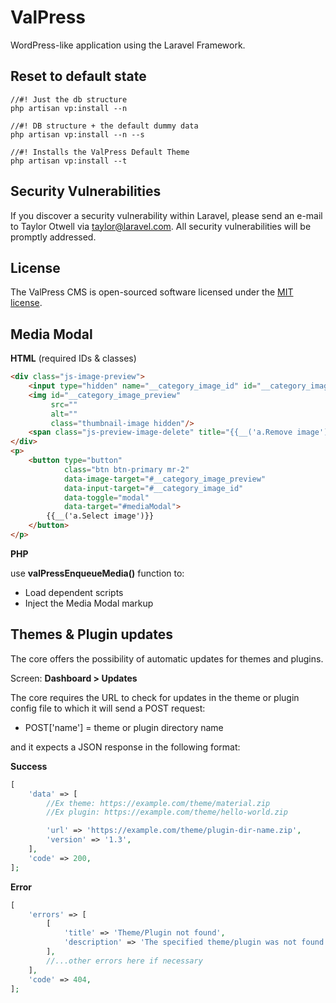 # ValPress
WordPress-like application using the Laravel Framework.

## Reset to default state
```
//#! Just the db structure
php artisan vp:install --n

//#! DB structure + the default dummy data
php artisan vp:install --n --s

//#! Installs the ValPress Default Theme
php artisan vp:install --t
```
 


## Security Vulnerabilities

If you discover a security vulnerability within Laravel, please send an e-mail to Taylor Otwell via [taylor@laravel.com](mailto:taylor@laravel.com). All security vulnerabilities will be promptly addressed.

## License

The ValPress CMS is open-sourced software licensed under the [MIT license](https://opensource.org/licenses/MIT).


## Media Modal

**HTML** (required IDs & classes)
```html
<div class="js-image-preview">
    <input type="hidden" name="__category_image_id" id="__category_image_id" value=""/>
    <img id="__category_image_preview"
         src=""
         alt=""
         class="thumbnail-image hidden"/>
    <span class="js-preview-image-delete" title="{{__('a.Remove image')}}">&times;</span>
</div>
<p>
    <button type="button"
            class="btn btn-primary mr-2"
            data-image-target="#__category_image_preview"
            data-input-target="#__category_image_id"
            data-toggle="modal"
            data-target="#mediaModal">
        {{__('a.Select image')}}
    </button>
</p>
```

**PHP**

use **valPressEnqueueMedia()** function to:
* Load dependent scripts
* Inject the Media Modal markup 

## Themes & Plugin updates
The core offers the possibility of automatic updates for themes and plugins.

Screen: **Dashboard > Updates**

The core requires the URL to check for updates in the theme or plugin config file to which it will send a POST request:
* POST['name'] = theme or plugin directory name

and it expects a JSON response in the following format:

**Success**
```php
[
    'data' => [
        //Ex theme: https://example.com/theme/material.zip
        //Ex plugin: https://example.com/theme/hello-world.zip

        'url' => 'https://example.com/theme/plugin-dir-name.zip',
        'version' => '1.3',
    ],
    'code' => 200,
];
```
**Error**
```php
[
    'errors' => [
        [
            'title' => 'Theme/Plugin not found',
            'description' => 'The specified theme/plugin was not found.',
        ],
        //...other errors here if necessary
    ],
    'code' => 404,
];
```

